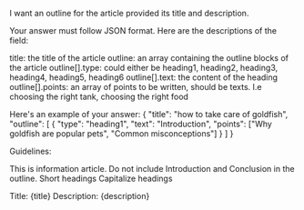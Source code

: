 I want an outline for the article provided its title and description.

Your answer must follow JSON format. Here are the descriptions of the field:

title: the title of the article
outline: an array containing the outline blocks of the article
outline[].type: could either be heading1, heading2, heading3, heading4, heading5, heading6
outline[].text: the content of the heading
outline[].points: an array of points to be written, should be texts. I.e choosing the right tank, choosing the right food

Here's an example of your answer: { "title": "how to take care of goldfish", "outline": [ { "type": "heading1", "text": "Introduction", "points": ["Why goldfish are popular pets", "Common misconceptions"] } ] }

Guidelines:

This is information article.
Do not include Introduction and Conclusion in the outline.
Short headings
Capitalize headings

Title: {title}
Description: {description}

